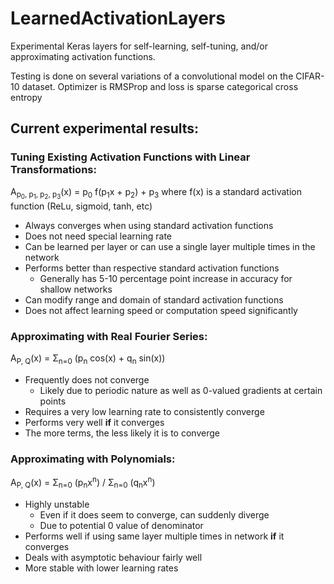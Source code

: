# LearnedActivationLayers

Experimental Keras layers for self-learning, self-tuning, and/or approximating activation functions.

Testing is done on several variations of a convolutional model on the CIFAR-10 dataset. Optimizer is RMSProp and loss is sparse categorical cross entropy

## Current experimental results:

### Tuning Existing Activation Functions with Linear Transformations: 
A<sub>p<sub>0</sub>, p<sub>1</sub>, p<sub>2</sub>, p<sub>3</sub></sub>(x) = p<sub>0</sub> f(p<sub>1</sub>x + p<sub>2</sub>) + p<sub>3</sub> where f(x) is a standard activation function (ReLu, sigmoid, tanh, etc)
- Always converges when using standard activation functions
- Does not need special learning rate
- Can be learned per layer or can use a single layer multiple times in the network
- Performs better than respective standard activation functions
  - Generally has 5-10 percentage point increase in accuracy for shallow networks
- Can modify range and domain of standard activation functions
- Does not affect learning speed or computation speed significantly

### Approximating with Real Fourier Series: 
A<sub>P, Q</sub>(x) = &Sigma;<sub>n=0</sub> (p<sub>n</sub> cos(x) + q<sub>n</sub> sin(x))
- Frequently does not converge
  - Likely due to periodic nature as well as 0-valued gradients at certain points
- Requires a very low learning rate to consistently converge
- Performs very well **if** it converges
- The more terms, the less likely it is to converge

### Approximating with Polynomials: 
A<sub>P, Q</sub>(x) = &Sigma;<sub>n=0</sub> (p<sub>n</sub>x<sup>n</sup>) / &Sigma;<sub>n=0</sub> (q<sub>n</sub>x<sup>n</sup>)
- Highly unstable
  - Even if it does seem to converge, can suddenly diverge
  - Due to potential 0 value of denominator
- Performs well if using same layer multiple times in network **if** it converges
- Deals with asymptotic behaviour fairly well
- More stable with lower learning rates
